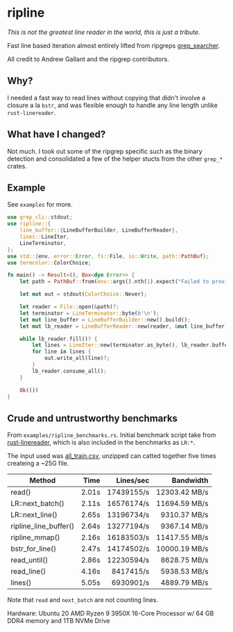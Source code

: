 # ripline

_This is not the greatest line reader in the world, this is just a tribute._

Fast line based iteration almost entirely lifted from ripgreps [grep_searcher](https://github.com/BurntSushi/ripgrep/tree/master/crates/searcher).

All credit to Andrew Gallant and the ripgrep contributors.

## Why?

I needed a fast way to read lines without copying that didn't involve a closure a la `bstr`, and was flexible enough to handle any line length unlike `rust-linereader`.

## What have I changed?

Not much. I took out some of the ripgrep specific such as the binary detection and consolidated a few of the helper stucts from the other `grep_*` crates.

## Example

See `examples` for more.

```rust
use grep_cli::stdout;
use ripline::{
    line_buffer::{LineBufferBuilder, LineBufferReader},
    lines::LineIter,
    LineTerminator,
};
use std::{env, error::Error, fs::File, io::Write, path::PathBuf};
use termcolor::ColorChoice;

fn main() -> Result<(), Box<dyn Error>> {
    let path = PathBuf::from(env::args().nth(1).expect("Failed to provide input file"));

    let mut out = stdout(ColorChoice::Never);

    let reader = File::open(&path)?;
    let terminator = LineTerminator::byte(b'\n');
    let mut line_buffer = LineBufferBuilder::new().build();
    let mut lb_reader = LineBufferReader::new(reader, &mut line_buffer);

    while lb_reader.fill()? {
        let lines = LineIter::new(terminator.as_byte(), lb_reader.buffer());
        for line in lines {
            out.write_all(line)?;
        }
        lb_reader.consume_all();
    }

    Ok(())
}
```

## Crude and untrustworthy benchmarks

From `examples/ripline_benchmarks.rs`. Initial benchmark script take from [rust-linereader](https://github.com/Freaky/rust-linereader), which is also included in the benchmarks as `LR:*`.

The input used was [all_train.csv](https://archive.ics.uci.edu/ml/machine-learning-databases/00347/all_train.csv.gz), unzipped can catted together five times createing a ~25G file.

| Method                |  Time |  Lines/sec |     Bandwidth |
| --------------------- | ----: | ---------: | ------------: |
| read()                | 2.01s | 17439155/s | 12303.42 MB/s |
| LR::next_batch()      | 2.11s | 16576174/s | 11694.59 MB/s |
| LR::next_line()       | 2.65s | 13196734/s |  9310.37 MB/s |
| ripline_line_buffer() | 2.64s | 13277194/s |  9367.14 MB/s |
| ripline_mmap()        | 2.16s | 16183503/s | 11417.55 MB/s |
| bstr_for_line()       | 2.47s | 14174502/s | 10000.19 MB/s |
| read_until()          | 2.86s | 12230594/s |  8628.75 MB/s |
| read_line()           | 4.16s |  8417415/s |  5938.53 MB/s |
| lines()               | 5.05s |  6930901/s |  4889.79 MB/s |

Note that `read` and `next_batch` are not counting lines.

Hardware: Ubuntu 20 AMD Ryzen 9 3950X 16-Core Processor w/ 64 GB DDR4 memory and 1TB NVMe Drive
